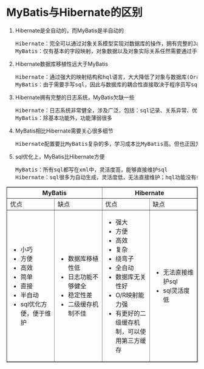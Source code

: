 <h1>MyBatis与Hibernate的区别</h1>
<ol>
	<li>Hibernate是全自动的，而MyBatis是半自动的</li>
	<pre>Hibernate：完全可以通过对象关系模型实现对数据库的操作，拥有完整的JavaBean对象与数据库的映射结构来自动生成sql<br>MyBatis：仅有基本的字段映射，对象数据以及对象实际关系任然需要通过手写sql来实现和管理</pre>
	<li>Hibernate数据库移植性远大于MyBatis</li>
	<pre>Hibernate：通过强大的映射结构和hql语言，大大降低了对象与数据库(Oracle、mysql等)的耦合性<br>MyBatis：由于需要手写sql，因此与数据库的耦合性直接取决于程序员写sql的语法，如果不具通用性而用了很多某数据库特性的sql语句的话，移植性也会随之降低很多，成本很高</pre>
	<li>Hibernate拥有完整的日志系统，MyBatis欠缺一些</li>
	<pre>Hibernate：日志系统非常健全，涉及广泛，包括：sql记录、关系异常、优化警告、缓存提示、脏数据警告等<br>MyBatis：除基本功能外，功能薄弱很多</pre>
	<li>MyBatis相比Hibernate需要关心很多细节</li>
	<pre>Hibernate配置要比MyBatis复杂的多，学习成本比MyBatis高。但也正因为MyBatis使用简单，才导致它要比Hibernate关心很多技术细节。MyBatis由于不用考虑很多细节，开发模式上与传统jdbc区别很小，因此很容易上手并开发项目，但忽略细节会导致项目前期bug较多，因而开发出相对稳定的软件很慢，而开发出软件却很快。Hibernate则正好与之相反。但是如果使用Hibernate很熟练的话，实际上开发效率丝毫不差于甚至超越MyBatis。</pre>
	<li>sql优化上，MyBatis比Hibernate方便</li>
	<pre>MyBatis：所有sql都写在xml中，灵活度高，能够直接维护sql<br>Hibernate：sql很多为自动生成，灵活度低，无法直接维护；hql功能没有sql强大，拥有局限性；开发模式与ORM不同，需要转换思维</pre>
</ol>
<table border="1">
	<tr>
		<th colspan="2">MyBatis</th>
		<th colspan="2">Hibernate</th>
	</tr>
	<tr>
		<td width="25%">优点</td>
		<td width="25%">缺点</td>
		<td width="25%">优点</td>
		<td width="25%">缺点</td>
	</tr>
	<tr>
		<td>
			<ul>
				<li>小巧</li>
				<li>方便</li>
				<li>高效</li>
				<li>简单</li>
				<li>直接</li>
				<li>半自动</li>
				<li>sql优化方便，便于维护</li>
			</ul>
		</td>
		<td>
			<ul>
				<li>数据库移植性低</li>
				<li>日志功能不够健全</li>
				<li>稳定性差</li>
				<li>二级缓存机制不佳</li>
			</ul>
		</td>
		<td>
			<ul>
				<li>强大</li>
				<li>方便</li>
				<li>高效</li>
				<li>复杂</li>
				<li>绕弯子</li>
				<li>全自动</li>
				<li>数据库无关性好</li>
				<li>O/R映射能力强</li>
				<li>有更好的二级缓存机制，可以使用第三方缓存</li>
			</ul>
		</td>
		<td>
			<ul>
				<li>无法直接维护sql</li>
				<li>sql灵活度低</li>
			</ul>
		</td>
	</tr>
</table>